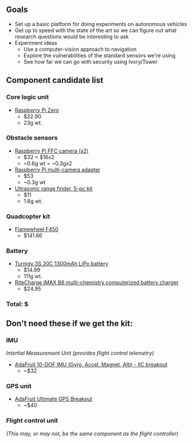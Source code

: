 ## Goals

- Set up a basic platform for doing experiments on autonomous vehicles
- Get up to speed with the state of the art so we can figure out what research
  questions would be interesting to ask
- Experiment ideas
  + Use a computer-vision approach to navigation
  + Explore the vulnerabilities of the standard sensors we're using
  + See how far we can go with security using Ivory/Tower

## Component candidate list

### Core logic unit
- [Raspberry Pi Zero](https://www.amazon.com/Raspberry-Pi-Zero-Camera-Version/dp/B01GEHPI0E/ref=sr_1_4?ie=UTF8&qid=1466619833&sr=8-4&keywords=pi+zero)
  - $22.90
  - 23g wt.

### Obstacle sensors
- [Raspberry Pi FFC camera (x2)](https://www.amazon.com/Raspberry-5MP-Camera-Board-Module/dp/B00E1GGE40/ref=sr_1_1?ie=UTF8&qid=1466465854&sr=8-1&keywords=raspberry+pi+5mp+camera+board+module)
  - $32 = $16x2
  - ~0.6g wt = ~0.3gx2
- [Raspberry Pi multi-camera adapter](https://www.amazon.com/Arducam-Camera-Adapter-Compatible-Raspberry/dp/B012UQWOOQ)
  - $53
  - ~0.3g wt
- [Ultrasonic range finder, 5-pc kit](https://www.amazon.com/CJRSLRB%C2%AE-Ultrasonic-Measuring-Transducer-Duemilanove/dp/B016XJABP0/ref=sr_1_fkmr1_3?ie=UTF8&qid=1466619689&sr=8-3-fkmr1&keywords=sonic+sensor+breakout)
  - $11
  - 1.6g wt.

### Quadcopter kit
- [Flamewheel F450](https://www.amazon.com/Quadcopter-controller-Bracket-Brushless-Propeller/dp/B01AABWVJQ/ref=pd_sim_sbs_236_2?ie=UTF8&dpID=51Ot8nhK9dL&dpSrc=sims&preST=_AC_UL160_SR160%2C160_&refRID=BS56TV6NS53WK075R7TA)
  - $141.66

### Battery
- [Turnigy 3S 20C 1300mAh LiPo battery](https://www.amazon.com/Turnigy-1300mAh-20C-Lipo-Pack/dp/B0072AEKY8/ref=sr_1_7?ie=UTF8&qid=1466620852&sr=8-7&keywords=3s+lipo+battery)
  - $14.99
  - 111g wt.
- [RiteCharge iMAX B6 multi-chemistry computerized battery charger](https://www.amazon.com/RiteCharge-Professional-Battery-Discharger-Charging/dp/B01DB1BWGA/ref=sr_1_11?ie=UTF8&qid=1466621122&sr=8-11&keywords=lipo+battery+charger)
  - $24.95

### Total: $

## Don't need these if we get the kit:

### IMU
_Intertial Measurement Unit (provides flight control telemetry)_
- [AdaFruit 10-DOF IMU (Gyro, Accel, Magnet, Alti) - IIC breakout](https://www.amazon.com/Adafruit-Accelerometer-Temperature-Gyroscope-L3GD20H/dp/B00QPQ60YS/ref=sr_1_1?ie=UTF8&qid=1466615995&sr=8-1&keywords=Adafruit+10-DOF+IMU)
  - ~$32

### GPS unit
- [AdaFruit Ultimate GPS Breakout](https://www.amazon.com/Adafruit-Ultimate-GPS-Breakout-channel/dp/B00GLW4016/ref=sr_1_1?ie=UTF8&qid=1466615843&sr=8-1&keywords=gps+breakout)
  - ~$40

### Flight control unit
_(This may, or may not, be the same component as the flight controller)_

